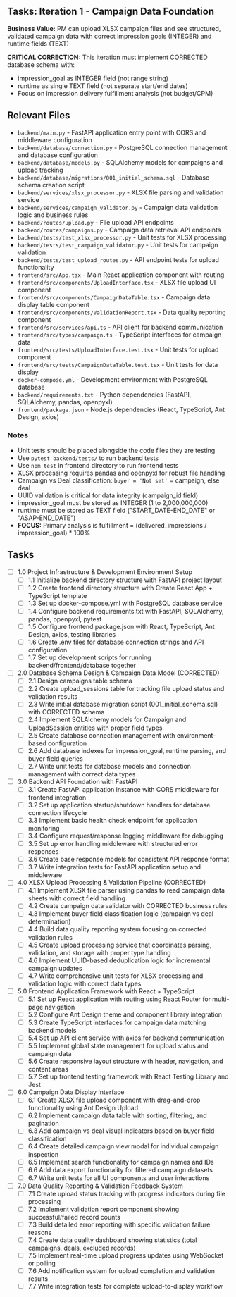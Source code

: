 ## Tasks: Iteration 1 - Campaign Data Foundation

**Business Value:** PM can upload XLSX campaign files and see structured, validated campaign data with correct impression goals (INTEGER) and runtime fields (TEXT)

**CRITICAL CORRECTION:** This iteration must implement CORRECTED database schema with:
- impression_goal as INTEGER field (not range string)
- runtime as single TEXT field (not separate start/end dates)
- Focus on impression delivery fulfillment analysis (not budget/CPM)

## Relevant Files

- `backend/main.py` - FastAPI application entry point with CORS and middleware configuration
- `backend/database/connection.py` - PostgreSQL connection management and database configuration
- `backend/database/models.py` - SQLAlchemy models for campaigns and upload tracking
- `backend/database/migrations/001_initial_schema.sql` - Database schema creation script
- `backend/services/xlsx_processor.py` - XLSX file parsing and validation service
- `backend/services/campaign_validator.py` - Campaign data validation logic and business rules
- `backend/routes/upload.py` - File upload API endpoints
- `backend/routes/campaigns.py` - Campaign data retrieval API endpoints
- `backend/tests/test_xlsx_processor.py` - Unit tests for XLSX processing
- `backend/tests/test_campaign_validator.py` - Unit tests for campaign validation
- `backend/tests/test_upload_routes.py` - API endpoint tests for upload functionality
- `frontend/src/App.tsx` - Main React application component with routing
- `frontend/src/components/UploadInterface.tsx` - XLSX file upload UI component
- `frontend/src/components/CampaignDataTable.tsx` - Campaign data display table component
- `frontend/src/components/ValidationReport.tsx` - Data quality reporting component
- `frontend/src/services/api.ts` - API client for backend communication
- `frontend/src/types/campaign.ts` - TypeScript interfaces for campaign data
- `frontend/src/tests/UploadInterface.test.tsx` - Unit tests for upload component
- `frontend/src/tests/CampaignDataTable.test.tsx` - Unit tests for data display
- `docker-compose.yml` - Development environment with PostgreSQL database
- `backend/requirements.txt` - Python dependencies (FastAPI, SQLAlchemy, pandas, openpyxl)
- `frontend/package.json` - Node.js dependencies (React, TypeScript, Ant Design, axios)

### Notes

- Unit tests should be placed alongside the code files they are testing
- Use `pytest backend/tests/` to run backend tests
- Use `npm test` in frontend directory to run frontend tests
- XLSX processing requires pandas and openpyxl for robust file handling
- Campaign vs Deal classification: `buyer = 'Not set'` = campaign, else deal
- UUID validation is critical for data integrity (campaign_id field)
- impression_goal must be stored as INTEGER (1 to 2,000,000,000)
- runtime must be stored as TEXT field ("START_DATE-END_DATE" or "ASAP-END_DATE")
- **FOCUS:** Primary analysis is fulfillment = (delivered_impressions / impression_goal) * 100%

## Tasks

- [ ] 1.0 Project Infrastructure & Development Environment Setup
  - [ ] 1.1 Initialize backend directory structure with FastAPI project layout
  - [ ] 1.2 Create frontend directory structure with Create React App + TypeScript template
  - [ ] 1.3 Set up docker-compose.yml with PostgreSQL database service
  - [ ] 1.4 Configure backend requirements.txt with FastAPI, SQLAlchemy, pandas, openpyxl, pytest
  - [ ] 1.5 Configure frontend package.json with React, TypeScript, Ant Design, axios, testing libraries
  - [ ] 1.6 Create .env files for database connection strings and API configuration
  - [ ] 1.7 Set up development scripts for running backend/frontend/database together

- [ ] 2.0 Database Schema Design & Campaign Data Model (CORRECTED)
  - [ ] 2.1 Design campaigns table schema
  - [ ] 2.2 Create upload_sessions table for tracking file upload status and validation results
  - [ ] 2.3 Write initial database migration script (001_initial_schema.sql) with CORRECTED schema
  - [ ] 2.4 Implement SQLAlchemy models for Campaign and UploadSession entities with proper field types
  - [ ] 2.5 Create database connection management with environment-based configuration
  - [ ] 2.6 Add database indexes for impression_goal, runtime parsing, and buyer field queries
  - [ ] 2.7 Write unit tests for database models and connection management with correct data types

- [ ] 3.0 Backend API Foundation with FastAPI
  - [ ] 3.1 Create FastAPI application instance with CORS middleware for frontend integration
  - [ ] 3.2 Set up application startup/shutdown handlers for database connection lifecycle
  - [ ] 3.3 Implement basic health check endpoint for application monitoring
  - [ ] 3.4 Configure request/response logging middleware for debugging
  - [ ] 3.5 Set up error handling middleware with structured error responses
  - [ ] 3.6 Create base response models for consistent API response format
  - [ ] 3.7 Write integration tests for FastAPI application setup and middleware

- [ ] 4.0 XLSX Upload Processing & Validation Pipeline (CORRECTED)
  - [ ] 4.1 Implement XLSX file parser using pandas to read campaign data sheets with correct field handling
  - [ ] 4.2 Create campaign data validator with CORRECTED business rules
  - [ ] 4.3 Implement buyer field classification logic (campaign vs deal determination)
  - [ ] 4.4 Build data quality reporting system focusing on corrected validation rules
  - [ ] 4.5 Create upload processing service that coordinates parsing, validation, and storage with proper type handling
  - [ ] 4.6 Implement UUID-based deduplication logic for incremental campaign updates
  - [ ] 4.7 Write comprehensive unit tests for XLSX processing and validation logic with correct data types

- [ ] 5.0 Frontend Application Framework with React + TypeScript
  - [ ] 5.1 Set up React application with routing using React Router for multi-page navigation
  - [ ] 5.2 Configure Ant Design theme and component library integration
  - [ ] 5.3 Create TypeScript interfaces for campaign data matching backend models
  - [ ] 5.4 Set up API client service with axios for backend communication
  - [ ] 5.5 Implement global state management for upload status and campaign data
  - [ ] 5.6 Create responsive layout structure with header, navigation, and content areas
  - [ ] 5.7 Set up frontend testing framework with React Testing Library and Jest

- [ ] 6.0 Campaign Data Display Interface
  - [ ] 6.1 Create XLSX file upload component with drag-and-drop functionality using Ant Design Upload
  - [ ] 6.2 Implement campaign data table with sorting, filtering, and pagination
  - [ ] 6.3 Add campaign vs deal visual indicators based on buyer field classification
  - [ ] 6.4 Create detailed campaign view modal for individual campaign inspection
  - [ ] 6.5 Implement search functionality for campaign names and IDs
  - [ ] 6.6 Add data export functionality for filtered campaign datasets
  - [ ] 6.7 Write unit tests for all UI components and user interactions

- [ ] 7.0 Data Quality Reporting & Validation Feedback System
  - [ ] 7.1 Create upload status tracking with progress indicators during file processing
  - [ ] 7.2 Implement validation report component showing successful/failed record counts
  - [ ] 7.3 Build detailed error reporting with specific validation failure reasons
  - [ ] 7.4 Create data quality dashboard showing statistics (total campaigns, deals, excluded records)
  - [ ] 7.5 Implement real-time upload progress updates using WebSocket or polling
  - [ ] 7.6 Add notification system for upload completion and validation results
  - [ ] 7.7 Write integration tests for complete upload-to-display workflow